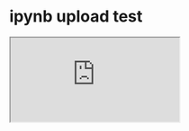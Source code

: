 # ipynb upload test


<p>
  <iframe
    src="https://nbviewer.org/gist/ShawnKim2/b76bccd991452b5d817bcda82b3ea770"
    width: 100%;
    border: 1px solid #eee;
    border-bottom: 40px solid #eee;
    border-radius: 4px;
    height: 400px;
    scrolling="yes">
  </iframe>
</p>
